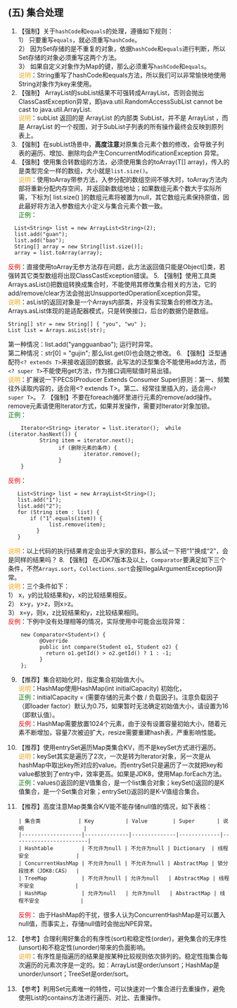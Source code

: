 ## (五) 集合处理 
1. 【强制】关于`hashCode`和`equals`的处理，遵循如下规则： 
<br>1） 只要重写`equals`，就必须重写`hashCode`。 
<br>2） 因为Set存储的是不重复的对象，依据`hashCode`和`equals`进行判断，所以Set存储的对象必须重写这两个方法。 
<br>3） 如果自定义对象作为Map的键，那么必须重写`hashCode`和`equals`。 
<br><span style="color:orange">说明</span>：String重写了hashCode和equals方法，所以我们可以非常愉快地使用String对象作为key来使用。 
2. 【强制】 ArrayList的subList结果不可强转成ArrayList，否则会抛出ClassCastException异常，即java.util.RandomAccessSubList cannot be cast to java.util.ArrayList. 
<br><span style="color:orange">说明</span>：subList 返回的是 ArrayList 的内部类 SubList，并不是 ArrayList ，而是 ArrayList 的一个视图，对于SubList子列表的所有操作最终会反映到原列表上。 
3. 【强制】在subList场景中，**高度注意**对原集合元素个数的修改，会导致子列表的遍历、增加、删除均会产生ConcurrentModificationException 异常。 
4. 【强制】使用集合转数组的方法，必须使用集合的toArray(T[] array)，传入的是类型完全一样的数组，大小就是`list.size()`。 
<br><span style="color:orange">说明</span>：使用toArray带参方法，入参分配的数组空间不够大时，toArray方法内部将重新分配内存空间，并返回新数组地址；如果数组元素个数大于实际所需，下标为[ list.size() ]的数组元素将被置为null，其它数组元素保持原值，因此最好将方法入参数组大小定义与集合元素个数一致。 
<br><span style="color:green">正例</span>： 
```
  List<String> list = new ArrayList<String>(2);      
  list.add("guan");     
  list.add("bao");       
  String[] array = new String[list.size()];      
  array = list.toArray(array);
```
<span style="color:red">反例</span>：直接使用toArray无参方法存在问题，此方法返回值只能是Object[]类，若强转其它类型数组将出现ClassCastException错误。
5. 【强制】使用工具类Arrays.asList()把数组转换成集合时，不能使用其修改集合相关的方法，它的add/remove/clear方法会抛出UnsupportedOperationException异常。 
<br><span style="color:orange">说明</span>：asList的返回对象是一个Arrays内部类，并没有实现集合的修改方法。Arrays.asList体现的是适配器模式，只是转换接口，后台的数据仍是数组。
```
String[] str = new String[] { "you", "wu" };     
List list = Arrays.asList(str); 
```
第一种情况：list.add("yangguanbao"); 运行时异常。
<br>第二种情况：str[0] = "gujin"; 那么list.get(0)也会随之修改。
6. 【强制】泛型通配符`<? extends T>`来接收返回的数据，此写法的泛型集合不能使用add方法，而`<? super T>`不能使用get方法，作为接口调用赋值时易出错。 
<br><span style="color:orange">说明</span>：扩展说一下PECS(Producer Extends Consumer Super)原则：第一、频繁往外读取内容的，适合用<? extends T>。第二、经常往里插入的，适合用`<? super T>`。 
7. 【强制】不要在foreach循环里进行元素的remove/add操作。remove元素请使用Iterator方式，如果并发操作，需要对Iterator对象加锁。 
<br><span style="color:green">正例</span>： 
```
    Iterator<String> iterator = list.iterator();  while (iterator.hasNext()) {          
          String item = iterator.next();                  
                if (删除元素的条件) {                   
                        iterator.remove();                 
                }      
    }
```
<span style="color:red">反例</span>：
 ```
    List<String> list = new ArrayList<String>();      
    list.add("1");      
    list.add("2");      
    for (String item : list) {        
        if ("1".equals(item)) {          
              list.remove(item);         
          }   
    }
```
<span style="color:orange">说明</span>：以上代码的执行结果肯定会出乎大家的意料，那么试一下把“1”换成“2”，会是同样的结果吗？
8. 【强制】 在JDK7版本及以上，`Comparator`要满足如下三个条件，不然`Arrays.sort`，`Collections.sort`会报IllegalArgumentException异常。
<br><span style="color:orange">说明</span>：三个条件如下：
<br>1） x，y的比较结果和y，x的比较结果相反。
<br>2） x>y，y>z，则x>z。 
<br>3） x=y，则x，z比较结果和y，z比较结果相同。 
<br><span style="color:red">反例</span>：下例中没有处理相等的情况，实际使用中可能会出现异常：
```
    new Comparator<Student>() {           
          @Override          
          public int compare(Student o1, Student o2) {              
            return o1.getId() > o2.getId() ? 1 : -1;       
          }  
    };  
```
9. 【推荐】集合初始化时，指定集合初始值大小。 
<br><span style="color:orange">说明</span>：HashMap使用HashMap(int initialCapacity) 初始化， 
<br><span style="color:green">正例</span>：initialCapacity = (需要存储的元素个数 / 负载因子)。注意负载因子（即loader factor）默认为0.75，如果暂时无法确定初始值大小，请设置为16（即默认值）。 <br><span style="color:red">反例</span>：HashMap需要放置1024个元素，由于没有设置容量初始大小，随着元素不断增加，容量7次被迫扩大，resize需要重建hash表，严重影响性能。 
10. 【推荐】使用entrySet遍历Map类集合KV，而不是keySet方式进行遍历。 
<br><span style="color:orange">说明</span>：keySet其实是遍历了2次，一次是转为Iterator对象，另一次是从hashMap中取出key所对应的value。而entrySet只是遍历了一次就把key和value都放到了entry中，效率更高。如果是JDK8，使用Map.forEach方法。 
<br><span style="color:green">正例</span>：values()返回的是V值集合，是一个list集合对象；keySet()返回的是K值集合，是一个Set集合对象；entrySet()返回的是K-V值组合集合。 
11. 【推荐】高度注意Map类集合K/V能不能存储null值的情况，如下表格：

        | 集合类            | Key          | Value        | Super       | 说明                   |
        |-------------------|--------------|--------------|-------------|------------------------|
        | Hashtable         | 不允许为null | 不允许为null | Dictionary  | 线程安全               |
        | ConcurrentHashMap | 不允许为null | 不允许为null | AbstractMap | 锁分段技术（JDK8:CAS）  |
        | TreeMap           | 不允许为null | 允许为null   | AbstractMap | 线程不安全             |
        | HashMap           | 允许为null   | 允许为null   | AbstractMap | 线程不安全             |

    <span style="color:red">反例</span>： 由于HashMap的干扰，很多人认为ConcurrentHashMap是可以置入null值，而事实上，存储null值时会抛出NPE异常。
12. 【参考】合理利用好集合的有序性(sort)和稳定性(order)，避免集合的无序性(unsort)和不稳定性(unorder)带来的负面影响。 
<br><span style="color:orange">说明</span>：有序性是指遍历的结果是按某种比较规则依次排列的。稳定性指集合每次遍历的元素次序是一定的。如：ArrayList是order/unsort；HashMap是unorder/unsort；TreeSet是order/sort。 
13. 【参考】利用Set元素唯一的特性，可以快速对一个集合进行去重操作，避免使用List的contains方法进行遍历、对比、去重操作。 
